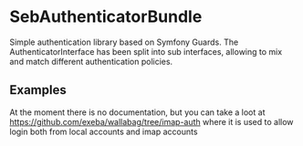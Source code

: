 # SebAuthenticatorBundle

Simple authentication library based on Symfony Guards. 
The AuthenticatorInterface has been split into sub interfaces, allowing to mix and match different authentication policies.

## Examples

At the moment there is no documentation, but you can take a loot at https://github.com/exeba/wallabag/tree/imap-auth
where it is used to allow login both from local accounts and imap accounts
